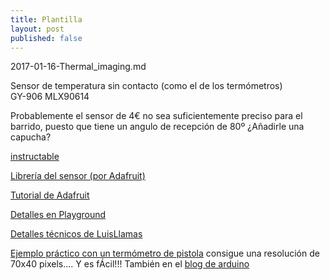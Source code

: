 ```yaml
---
title: Plantilla
layout: post
published: false
---
```

2017-01-16-Thermal_imaging.md


Sensor de temperatura sin contacto (como el de los termómetros)  
GY-906 MLX90614

Probablemente el sensor de 4€ no sea suficientemente preciso para el barrido, puesto que tiene un angulo de recepción de 80º ¿Añadirle una capucha?

[instructable](http://www.instructables.com/id/DIY-thermal-imaging-infrared-camera/?ALLSTEPS)

[Librería del sensor (por Adafruit)](https://github.com/adafruit/Adafruit-MLX90614-Library)

[Tutorial de Adafruit](https://learn.adafruit.com/using-melexis-mlx90614-non-contact-sensors/wiring-and-test)

[Detalles en Playground](http://playground.arduino.cc/Code/MLX90614)

[Detalles técnicos de LuisLlamas](http://www.luisllamas.es/2016/10/arduino-y-el-termometro-infrarrojo-a-distancia-mlx90614/)

[Ejemplo práctico con un termómetro de pistola](http://www.niklasroy.com/project/195/DIY_thermal_imaging) consigue una resolución de 70x40 pixels.... Y es fÁcil!!! También en el [blog de arduino](https://blog.arduino.cc/2017/01/24/ir-thermometer-hacked-into-an-ir-camera/)
